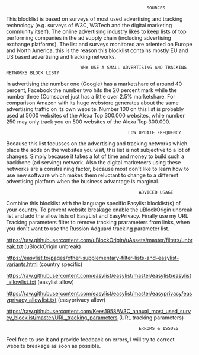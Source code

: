                                                          SOURCES
This blocklist is based on surveys of most used advertising and tracking technology (e.g. surveys of W3C, W3Tech and the
digital marketing community itself). The online advertising industry likes to keep lists of top performing companies in
the ad supply chain (including advertising exchange platforms). The list and surveys monitored are oriented on Europe and 
North America, this is the reason this blocklist contains mostly EU and US based advertising and tracking networks. 

                                WHY USE A SMALL ADVERTISING AND TRACKING NETWORKS BLOCK LIST? 
In advertising the number one (Google) has a marketshare of around 40 percent, Facebook the number two hits the 20 percent mark 
while the number three (Comscore) just has a little over 2.5% marketshare. For comparison Amazon with its huge webstore generates 
about the same advertising traffic on its own website. Number 100 on this list is probably used at 5000 websites of the Alexa 
Top 300.000 websites, while number 250 may only track you on 500 websites of the Alexa Top 300.000. 

                                                  LOW UPDATE FREQUENCY
Because this list focusses on the advertising and tracking networks which place the adds on the websites you visit, this list 
is not subjective to a lot of changes. Simply because it takes a lot of time and money to build such a backbone (ad serving) 
network. Also the digital marketeers using these networks are a constraining factor, because most don't like to learn how to
use new software which makes them reluctant to change to a different advertising platform when the business advantage is marginal.

                                                      ADVICED USAGE 
Combine this blocklist with the language specific Easylist blocklist(s) of your country. To prevent website breakage enable 
the uBlockOrigin unbreak list and add the allow lists of EasyList and EasyPrivacy. Finally use my URL Tracking parameters filter 
to remove tracking prarameters from links, when you don't want to use the Russion Adguard tracking parameter list.

https://raw.githubusercontent.com/uBlockOrigin/uAssets/master/filters/unbreak.txt (uBlockOrigin unbreak) 

https://easylist.to/pages/other-supplementary-filter-lists-and-easylist-variants.html  (country specific)
 
https://raw.githubusercontent.com/easylist/easylist/master/easylist/easylist_allowlist.txt (easylist allow)

https://raw.githubusercontent.com/easylist/easylist/master/easyprivacy/easyprivacy_allowlist.txt (easyprivacy allow)

https://raw.githubusercontent.com/Kees1958/W3C_annual_most_used_survey_blocklist/master/URL_tracking_parameters (URL tracking parameters)


                                                      ERRORS & ISSUES
Feel free to use it and provide feedback on errors, I will try to correct website breakage as soon as possible.  
